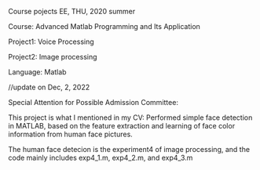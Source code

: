 Course pojects EE, THU, 2020 summer

Course: Advanced Matlab Programming and Its Application

Project1: Voice Processing

Project2: Image processing

Language: Matlab

//update on Dec, 2, 2022

Special Attention for Possible Admission Committee:

This project is what I mentioned in my CV: Performed simple face detection in MATLAB, based on the feature extraction and learning of face color information from human face pictures.

The human face detecion is the experiment4 of image processing, and the code mainly includes exp4_1.m, exp4_2.m, and exp4_3.m
